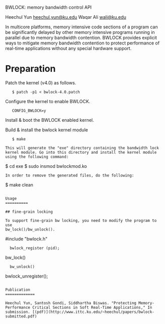 BWLOCK: memory bandwidth control API 

Heechul Yun <heechul.yun@ku.edu>
Waqar Ali   <wali@ku.edu>

In multicore platforms, memory intensive code sections of a program can be significantly 
delayed by other memory intensive programs running in parallel due to memory bandwidth contention. 
BWLOCK provides explicit ways to mitigate memory bandwidth contention to protect performance of 
real-time applications without any special hardware support. 

Preparation
===========

Patch the kernel (v4.0) as follows. 

```
   $ patch -p1 < bwlock-4.0.patch 
```

Configure the kernel to enable BWLOCK.

```
   CONFIG_BWLOCK=y
```

Install & boot the BWLOCK enabled kernel. 

Build & install the bwlock kernel module
```
   $ make

This will generate the "exe" directory containing the bandwidth lock kernel module. Go into this directory and install the kernel module using the following command:

```
   $ cd exe
   $ sudo insmod bwlockmod.ko 

```
In order to remove the generated files, do the following:

```
   $ make clean
```

Usage
==========

## fine-grain locking

To support fine-grain bw locking, you need to modify the program to use 
bw_lock()/bw_unlock(). 

```
  #include "bwlock.h"
```
  bwlock_register (pid);

```  
  bw_lock()

```
  bw_unlock()

```
  bwlock_unregister();

```

Publication
=============

Heechul Yun, Santosh Gondi, Siddhartha Biswas. "Protecting Memory-Performance Critical Sections in Soft Real-Time Applications," In submission. [(pdf)](http://www.ittc.ku.edu/~heechul/papers/bwlock-submitted.pdf)




